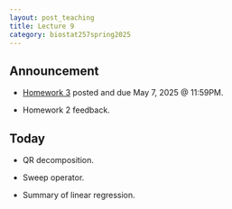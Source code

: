 ```yaml
---
layout: post_teaching
title: Lecture 9
category: biostat257spring2025
---
```


## Announcement

* [Homework 3](https://ucla-biostat-257.github.io/2025spring/hw/hw3/hw03.html) posted and due May 7, 2025 @ 11:59PM.

* Homework 2 feedback.

## Today

* QR decomposition.

* Sweep operator.

* Summary of linear regression.
